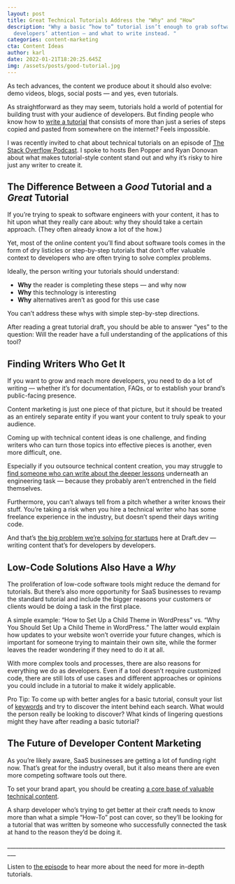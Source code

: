 ```yaml
---
layout: post
title: Great Technical Tutorials Address the "Why" and "How"
description: "Why a basic “how to” tutorial isn’t enough to grab software
  developers’ attention — and what to write instead. "
categories: content-marketing
cta: Content Ideas
author: karl
date: 2022-01-21T18:20:25.645Z
img: /assets/posts/good-tutorial.jpg
---
```

As tech advances, the content we produce about it should also evolve: demo videos, blogs, social posts — and yes, even tutorials.

As straightforward as they may seem, tutorials hold a world of potential for building trust with your audience of developers. But finding people who know how to [write a tutorial](https://draft.dev/learn/technical-tutorials) that consists of more than just a series of steps copied and pasted from somewhere on the internet? Feels impossible.

I was recently invited to chat about technical tutorials on an episode of [The Stack Overflow Podcast](https://the-stack-overflow-podcast.simplecast.com/episodes/the-growing-power-of-low-code-tools/transcript/). I spoke to hosts Ben Popper and Ryan Donovan about what makes tutorial-style content stand out and why it’s risky to hire just any writer to create it.

## The Difference Between a *Good* Tutorial and a *Great* Tutorial

If you’re trying to speak to software engineers with your content, it has to hit upon what they really care about: why they should take a certain approach. (They often already know a lot of the how.)

Yet, most of the online content you’ll find about software tools comes in the form of dry listicles or step-by-step tutorials that don’t offer valuable context to developers who are often trying to solve complex problems.

Ideally, the person writing your tutorials should understand:

* **Why** the reader is completing these steps — and why now 
* **Why** this technology is interesting 
* **Why** alternatives aren’t as good for this use case

You can’t address these whys with simple step-by-step directions.

After reading a great tutorial draft, you should be able to answer “yes” to the question: Will the reader have a full understanding of the applications of this tool?

## Finding Writers Who Get It

If you want to grow and reach more developers, you need to do a lot of writing — whether it’s for documentation, FAQs, or to establish your brand’s public-facing presence.

Content marketing is just one piece of that picture, but it should be treated as an entirely separate entity if you want your content to truly speak to your audience.

Coming up with technical content ideas is one challenge, and finding writers who can turn those topics into effective pieces is another, even more difficult, one.

Especially if you outsource technical content creation, you may struggle to [find someone who can write about the deeper lessons](https://draft.dev/learn/technical-writer-for-hire) underneath an engineering task — because they probably aren’t entrenched in the field themselves.

Furthermore, you can’t always tell from a pitch whether a writer knows their stuff. You’re taking a risk when you hire a technical writer who has some freelance experience in the industry, but doesn’t spend their days writing code.

And that’s [the big problem we’re solving for startups](https://draft.dev/about) here at Draft.dev — writing content that’s for developers by developers.

## Low-Code Solutions Also Have a *Why*

The proliferation of low-code software tools might reduce the demand for tutorials. But there’s also more opportunity for SaaS businesses to revamp the standard tutorial and include the bigger reasons your customers or clients would be doing a task in the first place.

A simple example: “How to Set Up a Child Theme in WordPress” vs. “Why You Should Set Up a Child Theme in WordPress.” The latter would explain how updates to your website won’t override your future changes, which is important for someone trying to maintain their own site, while the former leaves the reader wondering if they need to do it at all.

With more complex tools and processes, there are also reasons for everything we do as developers. Even if a tool doesn’t require customized code, there are still lots of use cases and different approaches or opinions you could include in a tutorial to make it widely applicable.

Pro Tip: To come up with better angles for a basic tutorial, consult your list of [keywords](https://draft.dev/learn/seo-keyword-opportunities-in-developer-marketing) and try to discover the intent behind each search. What would the person really be looking to discover? What kinds of lingering questions might they have after reading a basic tutorial?

## The Future of Developer Content Marketing

As you’re likely aware, SaaS businesses are getting a lot of funding right now. That’s great for the industry overall, but it also means there are even more competing software tools out there.

To set your brand apart, you should be creating [a core base of valuable technical content](https://draft.dev/learn/a-complete-introduction-to-technical-marketing).

A sharp developer who’s trying to get better at their craft needs to know more than what a simple “How-To” post can cover, so they’ll be looking for a tutorial that was written by someone who successfully connected the task at hand to the reason they’d be doing it.

\_\_\_\_\_\_\_\_\_\_\_\_\_\_\_\_\_\_\_\_\_\_\_\_\_\_\_\_\_\_\_\_\_\_\_\_\_\_\_\_\_\_\_\_\_\_\_\_\_\_\_\_\_\_\_\_\_\_\_\_\_\_\_\_\_\_\_\_\_\_\_\_\_\_\_\_\_\_\_\__

Listen to [the episode](https://the-stack-overflow-podcast.simplecast.com/episodes/the-growing-power-of-low-code-tools/transcript/) to hear more about the need for more in-depth tutorials.